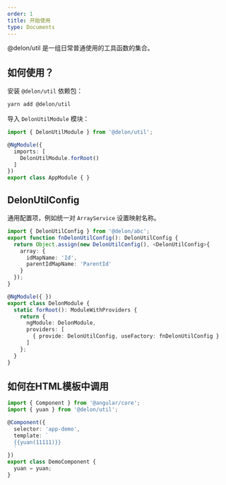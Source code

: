```yaml
---
order: 1
title: 开始使用
type: Documents
---
```


@delon/util 是一组日常普通使用的工具函数的集合。

## 如何使用？

安装 `@delon/util` 依赖包：

```bash
yarn add @delon/util
```

导入 `DelonUtilModule` 模块：

```typescript
import { DelonUtilModule } from '@delon/util';

@NgModule({
  imports: [
    DelonUtilModule.forRoot()
  ]
})
export class AppModule { }
```

## DelonUtilConfig

通用配置项，例如统一对 `ArrayService` 设置映射名称。

```ts
import { DelonUtilConfig } from '@delon/abc';
export function fnDelonUtilConfig(): DelonUtilConfig {
  return Object.assign(new DelonUtilConfig(), <DelonUtilConfig>{
    array: {
      idMapName: 'Id',
      parentIdMapName: 'ParentId'
    }
  });
}

@NgModule({ })
export class DelonModule {
  static forRoot(): ModuleWithProviders {
    return {
      ngModule: DelonModule,
      providers: [
        { provide: DelonUtilConfig, useFactory: fnDelonUtilConfig }
      ]
    };
  }
}
```

## 如何在HTML模板中调用

```ts
import { Component } from '@angular/core';
import { yuan } from '@delon/util';

@Component({
  selector: 'app-demo',
  template: `
  {{yuan(11111)}}
  `
})
export class DemoComponent {
  yuan = yuan;
}
```
